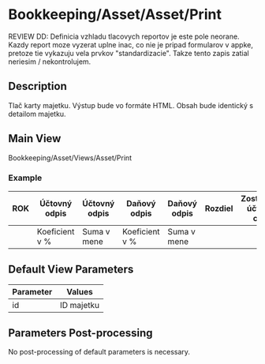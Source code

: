 # Bookkeeping/Asset/Asset/Print

REVIEW DD: Definicia vzhladu tlacovych reportov je este pole neorane. Kazdy report moze vyzerat uplne inac, co nie je pripad formularov v appke, pretoze tie vykazuju vela prvkov "standardizacie". Takze tento zapis zatial neriesim / nekontrolujem.

## Description

Tlač karty majetku. Výstup bude vo formáte HTML. Obsah bude identický s detailom majetku.

## Main View

Bookkeeping/Asset/Views/Asset/Print

### Example

| ROK | Účtovný odpis  | Účtovný odpis | Daňový odpis   | Daňový odpis | Rozdiel | Zostatková účtovná cena | Zostatková daňová cena | Zaúčtované dňa |
| --- | -------------- | ------------- | -------------- | ------------ | ------- | ----------------------- | ---------------------- | -------------- |
|     | Koeficient v % | Suma v mene   | Koeficient v % | Suma v mene  |         |                         |                        |                |

## Default View Parameters

| Parameter | Values     |
| --------- | ---------- |
| id        | ID majetku |

## Parameters Post-processing

No post-processing of default parameters is necessary.